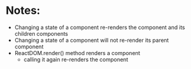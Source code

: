 # Notes:

- Changing a state of a component re-renders the component and its children components
- Changing a state of a component will not re-render its parent component
- ReactDOM.render() method renders a component
  - calling it again re-renders the component
